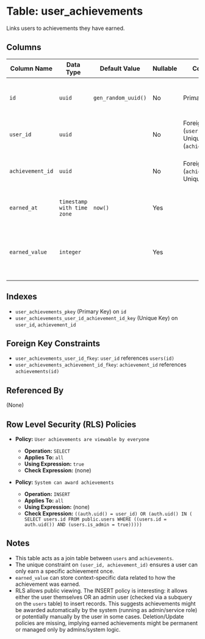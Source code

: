 # Table: user_achievements

Links users to achievements they have earned.

## Columns

| Column Name    | Data Type                | Default Value         | Nullable | Constraints                                             | Description                                                         |
|----------------|--------------------------|-----------------------|----------|---------------------------------------------------------|---------------------------------------------------------------------|
| `id`           | `uuid`                   | `gen_random_uuid()`   | No       | Primary Key                                             | Unique identifier for the earned achievement record.                |
| `user_id`      | `uuid`                   |                       | No       | Foreign Key (`users.id`), Unique (`achievement_id`)    | References the user who earned the achievement.                     |
| `achievement_id`| `uuid`                   |                       | No       | Foreign Key (`achievements.id`), Unique (`user_id`)    | References the achievement that was earned.                         |
| `earned_at`    | `timestamp with time zone` | `now()`               | Yes      |                                                         | Timestamp when the achievement was earned.                          |
| `earned_value` | `integer`                |                       | Yes      |                                                         | Optional value associated with earning (e.g., distance for a mileage achievement). |

## Indexes

- `user_achievements_pkey` (Primary Key) on `id`
- `user_achievements_user_id_achievement_id_key` (Unique Key) on `user_id`, `achievement_id`

## Foreign Key Constraints

- `user_achievements_user_id_fkey`: `user_id` references `users(id)`
- `user_achievements_achievement_id_fkey`: `achievement_id` references `achievements(id)`

## Referenced By

(None)

## Row Level Security (RLS) Policies

- **Policy:** `User achievements are viewable by everyone`
  - **Operation:** `SELECT`
  - **Applies To:** `all`
  - **Using Expression:** `true`
  - **Check Expression:** (none)

- **Policy:** `System can award achievements`
  - **Operation:** `INSERT`
  - **Applies To:** `all`
  - **Using Expression:** (none)
  - **Check Expression:** `((auth.uid() = user_id) OR (auth.uid() IN ( SELECT users.id FROM public.users WHERE ((users.id = auth.uid()) AND (users.is_admin = true)))))`

## Notes

- This table acts as a join table between `users` and `achievements`.
- The unique constraint on `(user_id, achievement_id)` ensures a user can only earn a specific achievement once.
- `earned_value` can store context-specific data related to how the achievement was earned.
- RLS allows public viewing. The INSERT policy is interesting: it allows either the user themselves OR an admin user (checked via a subquery on the `users` table) to insert records. This suggests achievements might be awarded automatically by the system (running as admin/service role) or potentially manually by the user in some cases. Deletion/Update policies are missing, implying earned achievements might be permanent or managed only by admins/system logic.
